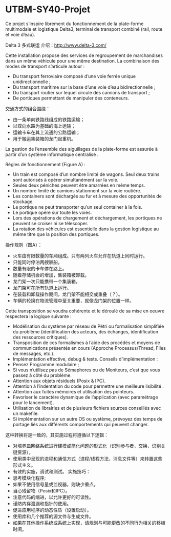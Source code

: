 # UTBM-SY40-Projet

Ce  projet s’inspire librement du fonctionnement de  la  plate-forme  multimodale et logistique Delta3, terminal de transport combiné (rail, route et voie d’eau).

Delta 3 多式联运 介绍：http://www.delta-3.com/

Cette installation propose des services de regroupement de marchandises dans un même véhicule pour une même destination.
La combinaison des modes de transport s’articule autour :
-    Du transport ferroviaire composé d’une voie ferrée unique unidirectionnelle ;
-    Du transport maritime sur la base d’une voie d’eau bidirectionnelle ;
-    Du transport routier sur lequel circule des camions de transport ;
-    De portiques permettant de manipuler des conteneurs.

交通方式的组合围绕：
- 由一条单向铁路线组成的铁路运输；
- 以双向水路为基础的海上运输；
- 运输卡车在其上流通的公路运输；
- 用于搬运集装箱的龙门起重机。


La gestion de l’ensemble des aiguillages de la plate-forme est assurée à partir d’un système informatique centralisé .

Règles de fonctionnement (Figure A) :
-    Un train est composé d’un nombre limité de wagons. Seul deux trains sont autorisés à opérer simultanément sur la voie.
-    Seules deux péniches peuvent être amarrées en même temps.
-    Un nombre limité de camions stationnent sur la voie routière.
-    Les  containers  sont  déchargés  au  fur  et  à  mesure  des  opportunités  de stockage.
-    Le portique ne peut transporter qu’un seul container à la fois.
-    Le portique opère sur toute les voies.
-    Lors des opérations de chargement et déchargement, les portiques ne peuvent se croiser ni se télescoper.
-    La rotation des véhicules est essentielle dans la gestion logistique au même titre que la position des portiques.



操作规则（图A）：
- 火车由有限数量的车厢组成。只有两列火车允许在轨道上同时运行。
- 只能同时停泊两艘驳船。
- 数量有限的卡车停在路上。
- 随着存储机会的增加，集装箱被卸载。
- 龙门架一次只能携带一个集装箱。
- 龙门架可在所有轨道上运行。
- 在装载和卸载操作期间，龙门架不能相交或重叠（？）。
- 车辆的轮换在物流管理中至关重要，就像龙门架的位置一样。



Cette transposition se voudra cohérente et le déroulé de sa mise en oeuvre respectera la logique suivante :
-    Modélisation du système par réseau de Pétri ou formalisation simplifiée du problème   (identification   des   acteurs,   des   échanges,   identification   des ressources critiques).
-    Transposition  de  ces  formalismes  à  l’aide  des  procédés  et  moyens  de communications présentés en cours (Approche  Processus/Thread,  Files de messages, etc.).
-    Implémentation effective, debug & tests.
Conseils d’implémentation :
-    Pensez Programme modulaire ;
-    Si vous n’utilisez pas de Sémaphores ou de Moniteurs, c’est que vous passez à côté du problème.
-    Attention aux objets résiduels (Posix & IPC).
-    Attention à l’indentation du code pour permettre une meilleure lisibilité .
-    Attention aux fuites mémoires et utilisation des pointeurs.
-    Favoriser le caractère dynamique de l’application (avec paramétrage pour le lancement).
-    Utilisation  de  librairies  et  de  plusieurs  fichiers  sources  conseillés  avec  un
makefile.
-    Si implémentation sur un autre OS ou système, prévoyez des temps de portage liés aux différents comportements qui peuvent changer.



这种转换将是一致的，其实施过程将遵循以下逻辑：
- 对培养皿网络系统进行建模或简化问题的形式化（识别参与者，交换，识别关键资源）。
- 使用类中呈现的进程和通信方式（进程/线程方法，消息文件等）来转置这些形式主义。
- 有效的实施，调试和测试。
实施技巧：
- 思考模块化程序;
- 如果不使用信号量或监视器，则缺少重点。
- 当心残留物（Posix和IPC）。
- 注意代码的缩进，以允许更好的可读性。
- 谨防内存泄漏和指针的使用。
- 促进应用程序的动态性质（设置启动）。
- 使用库和几个推荐的源文件与生成文件。
- 如果在其他操作系统或系统上实现，请规划与可能更改的不同行为相关的移植时间。

